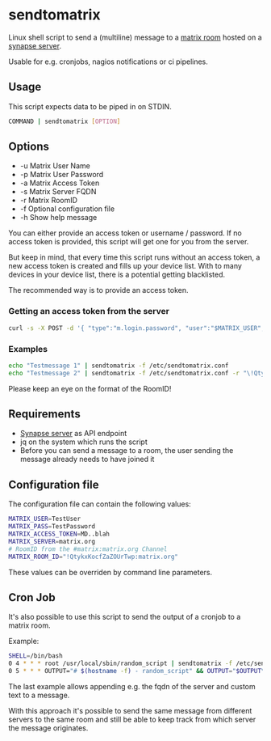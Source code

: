 # sendtomatrix

Linux shell script to send a (multiline) message to a [matrix room](https://matrix.org) hosted on a [synapse server](https://github.com/matrix-org/synapse).

Usable for e.g. cronjobs, nagios notifications or ci pipelines.

## Usage

This script expects data to be piped in on STDIN.

```bash
COMMAND | sendtomatrix [OPTION]
```

## Options

* -u Matrix User Name
* -p Matrix User Password
* -a Matrix Access Token
* -s Matrix Server FQDN
* -r Matrix RoomID
* -f Optional configuration file
* -h Show help message

You can either provide an access token or username / password.
If no access token is provided, this script will get one for you from the server.

But keep in mind, that every time this script runs without an access token, a new access token is created and fills up your device list.
With to many devices in your device list, there is a potential getting blacklisted.

The recommended way is to provide an access token.

### Getting an access token from the server

```bash
curl -s -X POST -d '{ "type":"m.login.password", "user":"$MATRIX_USER", "password":"$MATRIX_PASS" }' "https://$MATRIX_SERVER/_matrix/client/r0/login" | jq -r '.access_token'
```

### Examples

```bash
echo "Testmessage 1" | sendtomatrix -f /etc/sendtomatrix.conf
echo "Testmessage 2" | sendtomatrix -f /etc/sendtomatrix.conf -r "\!QtykxKocfZaZOUrTwp:matrix.org"
```

Please keep an eye on the format of the RoomID!

## Requirements

* [Synapse server](https://github.com/matrix-org/synapse) as API endpoint
* jq on the system which runs the script
* Before you can send a message to a room, the user sending the message already needs to have joined it

## Configuration file

The configuration file can contain the following values:

```bash
MATRIX_USER=TestUser
MATRIX_PASS=TestPassword
MATRIX_ACCESS_TOKEN=MD..blah
MATRIX_SERVER=matrix.org
# RoomID from the #matrix:matrix.org Channel
MATRIX_ROOM_ID="!QtykxKocfZaZOUrTwp:matrix.org"
```

These values can be overriden by command line parameters.

## Cron Job

It's also possible to use this script to send the output of a cronjob to a matrix room.

Example:

```bash
SHELL=/bin/bash
0 4 * * * root /usr/local/sbin/random_script | sendtomatrix -f /etc/sendtomatrix.conf
0 5 * * * OUTPUT="# $(hostname -f) - random_script" && OUTPUT="$OUTPUT\n" && echo -e "$OUTPUT" | sendtomatrix -f /etc/sendtomatrix.conf
```

The last example allows appending e.g. the fqdn of the server and custom text to a message.

With this approach it's possible to send the same message from different servers to the same room and still be able to keep track from which server the message originates.
